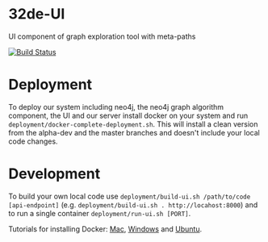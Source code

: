 # 32de-UI
UI component of graph exploration tool with meta-paths

[![Build Status](https://travis-ci.org/KDD-OpenSource/32de-UI.svg?branch=master)](https://travis-ci.org/KDD-OpenSource/32de-UI)

# Deployment
To deploy our system including neo4j, the neo4j graph algorithm component, the UI and our server install docker on your system and run `deployment/docker-complete-deployment.sh`.
This will install a clean version from the alpha-dev and the master branches and doesn't include your local code changes.

# Development
To build your own local code use `deployment/build-ui.sh /path/to/code [api-endpoint]` (e.g. `deployment/build-ui.sh . http://locahost:8000`) and to run a single container `deployment/run-ui.sh [PORT]`.

Tutorials for installing Docker: [Mac](https://docs.docker.com/docker-for-mac/install/), [Windows](https://docs.docker.com/docker-for-windows/install/) and [Ubuntu](https://docs.docker.com/engine/installation/linux/docker-ce/ubuntu/).
